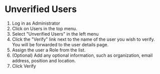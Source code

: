 # Unverified Users
1. Log in as Administrator
2. Click on Users in the top menu.
3. Select "Unverified Users" in the left menu
4. Click the "Verify" link next to the name of the user you wish to verify. You will be forwarded to the user details page.
5. Assign the user a Role from the list.
6. (Optional) Add any optional information, such as organization, email address, position and location.
7. Click Verify
